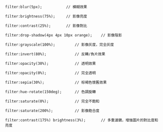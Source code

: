 ```
filter:blur(5px);			// 模糊效果
```

```
filter:brightness(75%);		// 影像亮度
```

```
filter:contrast(25%);		// 影像對比
```

```
filter:drop-shadow(4px 4px 10px orange);	// 影像陰影
```

```
filter:grayscale(100%);			// 影像灰度，完全灰度
```

```
filter:invert(80%);				// 反轉/負片效果
```

```
filter:opacity(30%);			// 透明效果
```

```
filter:opacity(0%);				// 完全透明
```

```
filter:sepia(30%);				// 棕褐色懷舊效果
```

```
filter:hue-rotate(150deg);		// 色調旋轉
```

```
filter:saturate(0%);			// 完全不飽和
```

```
filter:saturate(200%);			// 影像飽合度
```

```
filter:contrast(175%) brightness(3%);		// 多重濾鏡，增強圖片的對比度和亮度
```